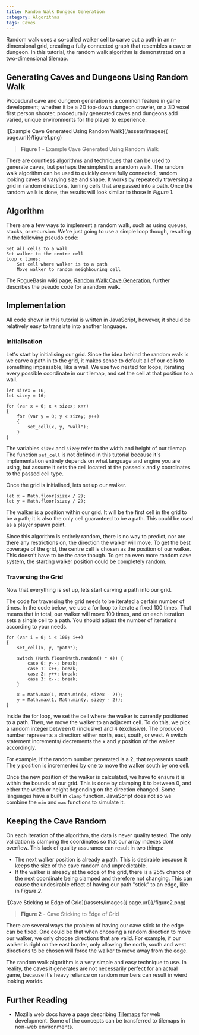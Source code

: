 ```yaml
---
title: Random Walk Dungeon Generation
category: Algorithms
tags: Caves
---
```


Random walk uses a so-called walker cell to carve out a path in an n-dimensional grid, creating a fully connected graph that resembles a cave or dungeon. In this tutorial, the random walk algorithm is demonstrated on a two-dimensional tilemap.

## Generating Caves and Dungeons Using Random Walk

Procedural cave and dungeon generation is a common feature in game development; whether it be a 2D top-down dungeon crawler, or a 3D voxel first person shooter, procedurally generated caves and dungeons add varied, unique environments for the player to experience.

![Example Cave Generated Using Random Walk](/assets/images{{ page.url}}/figure1.png)
> **Figure 1** - Example Cave Generated Using Random Walk

There are countless algorithms and techniques that can be used to generate caves, but perhaps the simplest is a random walk. The random walk algorithm can be used to quickly create fully connected, random looking caves of varying size and shape. It works by repeatedly traversing a grid in random directions, turning cells that are passed into a path. Once the random walk is done, the results will look similar to those in *Figure 1*.

## Algorithm

There are a few ways to implement a random walk, such as using queues, stacks, or recursion. We're just going to use a simple loop though, resulting in the following pseudo code:

    Set all cells to a wall
    Set walker to the centre cell
    Loop x times:
        Set cell where walker is to a path
        Move walker to random neighbouring cell

The RogueBasin wiki page, [Random Walk Cave Generation](http://www.roguebasin.com/index.php?title=Random_Walk_Cave_Generation), further describes the pseudo code for a random walk.

## Implementation

<div class="tip">All code shown in this tutorial is written in JavaScript, however, it should be relatively easy to translate into another language.</div>

### Initialisation

Let's start by initialising our grid. Since the idea behind the random walk is we carve a path in to the grid, it makes sense to default all of our cells to something impassable, like a wall. We use two nested for loops, iterating every possible coordinate in our tilemap, and set the cell at that position to a wall.

    let sizex = 16;
    let sizey = 16;

    for (var x = 0; x < sizex; x++)
    {
        for (var y = 0; y < sizey; y++)
        {
            set_cell(x, y, "wall");
        }
    }

The variables `sizex` and `sizey` refer to the width and height of our tilemap. The function `set_cell` is not defined in this tutorial because it's implementation entirely depends on what language and engine you are using, but assume it sets the cell located at the passed x and y coordinates to the passed cell type.

Once the grid is initialised, lets set up our walker.

    let x = Math.floor(sizex / 2);
    let y = Math.floor(sizey / 2);

The walker is a position within our grid. It will be the first cell in the grid to be a path; it is also the only cell guaranteed to be a path. This could be used as a player spawn point.

Since this algorithm is entirely random, there is no way to predict, nor are there any restrictions on, the direction the walker will move. To get the best coverage of the grid, the centre cell is chosen as the position of our walker. This doesn't have to be the case though. To get an even more random cave system, the starting walker position could be completely random.

### Traversing the Grid

Now that everything is set up, lets start carving a path into our grid.

The code for traversing the grid needs to be iterated a certain number of times. In the code below, we use a for loop to iterate a fixed 100 times. That means that in total, our walker will move 100 times, and on each iteration sets a single cell to a path. You should adjust the number of iterations according to your needs.

    for (var i = 0; i < 100; i++)
    {
        set_cell(x, y, "path");

        switch (Math.floor(Math.random() * 4)) {
            case 0: y--; break;
            case 1: x++; break;
            case 2: y++; break;
            case 3: x--; break;
        }

        x = Math.max(1, Math.min(x, sizex - 2));
        y = Math.max(1, Math.min(y, sizey - 2));
    }

Inside the for loop, we set the cell where the walker is currently positioned to a path. Then, we move the walker to an adjacent cell. To do this, we pick a random integer between 0 (inclusive) and 4 (exclusive). The produced number represents a direction: either north, east, south, or west. A switch statement increments/ decrements the x and y position of the walker accordingly.

For example, if the random number generated is a 2, that represents south. The y position is incremented by one to move the walker south by one cell.

Once the new position of the walker is calculated, we have to ensure it is within the bounds of our grid. This is done by clamping it to between 0, and either the width or height depending on the direction changed. Some languages have a built in `clamp` function. JavaScript does not so we combine the `min` and `max` functions to simulate it.

## Keeping the Cave Random

On each iteration of the algorithm, the data is never quality tested. The only validation is clamping the coordinates so that our array indexes dont overflow. This lack of quality assurance can result in two things:

* The next walker position is already a path. This is desirable because it keeps the size of the cave random and unpredictable.
* If the walker is already at the edge of the grid, there is a 25% chance of the next coordinate being clamped and therefore not changing. This can cause the undesirable effect of having our path "stick" to an edge, like in *Figure 2*.

![Cave Sticking to Edge of Grid](/assets/images{{ page.url}}/figure2.png)
> **Figure 2** - Cave Sticking to Edge of Grid

There are several ways the problem of having our cave stick to the edge can be fixed. One could be that when choosing a random direction to move our walker, we only choose directions that are valid. For example, if our walker is right on the east border, only allowing the north, south and west directions to be chosen will force the walker to move away from the edge.

The random walk algorithm is a very simple and easy technique to use. In reality, the caves it generates are not necessarily perfect for an actual game, because it's heavy reliance on random numbers can result in wierd looking worlds.

## Further Reading


* Mozilla web docs have a page describing [Tilemaps](https://developer.mozilla.org/en-US/docs/Games/Techniques/Tilemaps) for web development. Some of the concepts can be transferred to tilemaps in non-web environments.
